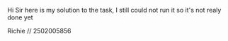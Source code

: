 Hi Sir here is my solution to the task, I still could not run it so it's not realy done yet

Richie // 2502005856
